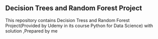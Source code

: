 ## Decision Trees and Random Forest Project

This repository contains Decision Tress and Random Forest Project(Provided by Udemy in its course Python for Data Science) with solution ,Prepared by me 
